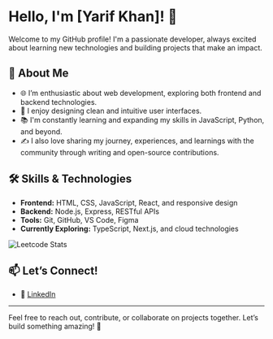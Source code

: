 # Hello, I'm [Yarif Khan]! 👋
Welcome to my GitHub profile! I'm a passionate developer, always excited about learning new technologies and building projects that make an impact.

<!--![](https://user-images.githubusercontent.com/74038190/212748830-4c709398-a386-4761-84d7-9e10b98fbe6e.gif)-->

## 🌱 About Me
- 🌐 I’m enthusiastic about web development, exploring both frontend and backend technologies.
- 🎨 I enjoy designing clean and intuitive user interfaces.
- 📚 I'm constantly learning and expanding my skills in JavaScript, Python, and beyond.
- ✍️ I also love sharing my journey, experiences, and learnings with the community through writing and open-source contributions.

## 🛠 Skills & Technologies
- **Frontend:** HTML, CSS, JavaScript, React, and responsive design
- **Backend:** Node.js, Express, RESTful APIs
- **Tools:** Git, GitHub, VS Code, Figma
- **Currently Exploring:** TypeScript, Next.js, and cloud technologies

![Leetcode Stats](https://leetcard.jacoblin.cool/Yarif_Khan)

<!--## 📈 My GitHub Stats
![GitHub Stats](https://github-readme-stats.vercel.app/api?username=yarif-khan&show_icons=true&theme=tokyonight)-->

## 📫 Let’s Connect!
- 💼 [LinkedIn](https://linkedin.com/in/yarif-uddin-khan)
<!-- - 🌐 [Personal Website](https://yourwebsite.com) (optional)-->

---

Feel free to reach out, contribute, or collaborate on projects together. Let’s build something amazing! 🚀


<!--
**Yarif-khan/Yarif-khan** is a ✨ _special_ ✨ repository because its `README.md` (this file) appears on your GitHub profile.

Here are some ideas to get you started:

-🔭 I’m currently working on ...
- 🌱 I’m currently learning ...
- 👯 I’m looking to collaborate on ...
- 🤔 I’m looking for help with ...
- 💬 Ask me about ...
- 📫 How to reach me: ...
- 😄 Pronouns: ...
- ⚡ Fun fact: ...
-->
